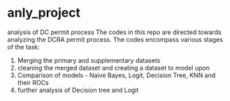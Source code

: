 # anly_project
analysis of DC permit process
The codes in this repo are directed towards analyzing the DCRA permit process. 
The codes encompass various stages of the task:
1. Merging the primary and supplementary datasets
2. cleaning the merged dataset and creating a dataset to model upon
3. Comparison of models - Naive Bayes, Logit, Decision Tree, KNN and their ROCs
4. further analysis of Decision tree and Logit
